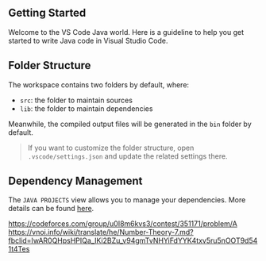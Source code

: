 ## Getting Started

Welcome to the VS Code Java world. Here is a guideline to help you get started to write Java code in Visual Studio Code.

## Folder Structure

The workspace contains two folders by default, where:

- `src`: the folder to maintain sources
- `lib`: the folder to maintain dependencies

Meanwhile, the compiled output files will be generated in the `bin` folder by default.

> If you want to customize the folder structure, open `.vscode/settings.json` and update the related settings there.

## Dependency Management

The `JAVA PROJECTS` view allows you to manage your dependencies. More details can be found [here](https://github.com/microsoft/vscode-java-dependency#manage-dependencies).

https://codeforces.com/group/u0I8m6kvs3/contest/351171/problem/A
https://vnoi.info/wiki/translate/he/Number-Theory-7.md?fbclid=IwAR0QHpsHPIQa_IKi2BZu_v94gmTvNHYiFdYYK4txv5ru5nOOT9d541t4Tes
